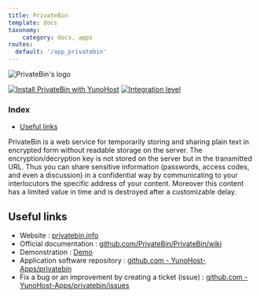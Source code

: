 ```yaml
---
title: PrivateBin
template: docs
taxonomy:
    category: docs, apps
routes:
  default: '/app_privatebin'
---
```


![PrivateBin's logo](image://zerobin_logo.svg?height=80)

[![Install PrivateBin with YunoHost](https://install-app.yunohost.org/install-with-yunohost.png)](https://install-app.yunohost.org/?app=privatebin) [![Integration level](https://dash.yunohost.org/integration/privatebin.svg)](https://dash.yunohost.org/appci/app/privatebin)

### Index

- [Useful links](#useful-links)

PrivateBin is a web service for temporarily storing and sharing plain text in encrypted form without readable storage on the server. The encryption/decryption key is not stored on the server but in the transmitted URL. Thus you can share sensitive information (passwords, access codes, and even a discussion) in a confidential way by communicating to your interlocutors the specific address of your content. Moreover this content has a limited value in time and is destroyed after a customizable delay.

## Useful links

+ Website : [privatebin.info](https://privatebin.info/)
+ Official documentation : [github.com/PrivateBin/PrivateBin/wiki](https://github.com/PrivateBin/PrivateBin/wiki)
+ Demonstration : [Demo](https://privatebin.net/)
+ Application software repository : [github.com - YunoHost-Apps/privatebin](https://github.com/YunoHost-Apps/privatebin_ynh)
+ Fix a bug or an improvement by creating a ticket (issue) : [github.com - YunoHost-Apps/privatebin/issues](https://github.com/YunoHost-Apps/privatebin_ynh/issues)
